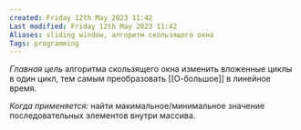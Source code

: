 ```yaml
---
created: Friday 12th May 2023 11:42
Last modified: Friday 12th May 2023 11:42
Aliases: sliding window, алгоритм скользящего окна
Tags: programming
---
```

*Главная цель* алгоритма скользящего окна изменить вложенные циклы в один цикл, тем самым преобразовать [[О-большое]] в линейное время.

*Когда применяется:* найти макимальное/минимальное значение последовательных элементов внутри массива.



